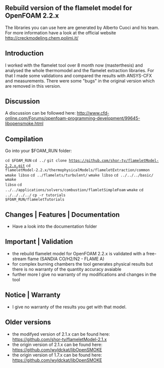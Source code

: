 ##  Rebuild version of the flamelet model for OpenFOAM 2.2.x

The libraries you can use here are generated by Alberto Cuoci and his team. For more information have a look at the official website http://creckmodeling.chem.polimi.it/

## Introduction

I worked with the flamelet tool over 8 month now (masterthesis) and analysed the whole thermomodel and the flamelet extraction libraries. For that I made some validations and compared the results with ANSYS-CFX and measurements. There were some "bugs" in the original version which are removed in this version.

## Discussion
A discussion can be followed here: http://www.cfd-online.com/Forums/openfoam-programming-development/99645-libopensmoke.html

## Compilation

Go into your $FOAM_RUN folder:

<code>cd $FOAM_RUN</code>
<code>cd ../</code>
<code>git clone https://github.com/shor-ty/flameletModel-2.2.x.git</code>
<code>cd flameletModel-2.2.x/thermophysicalModels/flameletExtraction/common</code>
<code>wmake libso</code>
<code>cd ../flamelets/turbulent/</code>
<code>wmake libso</code>
<code>cd ../../../basic/</code>
<code>wmake libso</code>
<code>cd ../../applications/solvers/combustion/flamletSimpleFoam</code>
<code>wmake</code>
<code>cd ../../../../</code>
<code>cp -r tutorials $FOAM_RUN/flameletTutorials</code>


## Changes | Features | Documentation
+ Have a look into the documentation folder

## Important | Validation

+ the rebuild flamelet model for OpenFOAM 2.2.x is validated with a free-stream flame (SANDIA CO/H2/N2 - FLAME A) 
+ for complex burning chambers the tool generates physical results but there is no warranty of the quantity accuracy avaiable
+ further more I give no warranty of my modifications and changes in the tool

## Notice | Warranty
+ I give no warranty of the results you get with that model.

## Older versions
+ the modifyed version of 2.1.x can be found here: https://github.com/shor-ty/flameletModel-2.1.x
+ the origin version of 2.1.x can be found here: https://github.com/wyldckat/libOpenSMOKE
+ the origin version of 1.7.x can be found here: https://github.com/wyldckat/libOpenSMOKE



